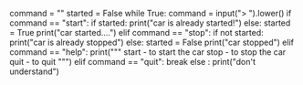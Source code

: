 command = ""
started = False
while True:
    command = input("> ").lower()
    if command == "start":
        if started:
            print("car is already started!")
        else:
            started = True
            print("car started....")
    elif command == "stop":
        if not started:
            print("car is already stopped")
        else:
            started = False
            print("car stopped")
    elif command == "help":
        print("""
start - to start the car
stop - to stop the car
quit - to quit
        """)
    elif command == "quit":
        break
    else :
        print("don't understand")
